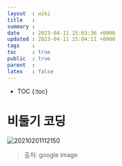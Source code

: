 ```yaml
---
layout  : wiki
title   : 
summary : 
date    : 2023-04-11 15:03:36 +0900
updated : 2023-04-11 15:04:11 +0900
tags    : 
toc     : true
public  : true
parent  : 
latex   : false
---
```

* TOC
{:toc}

# 비둘기 코딩 

![20210201112150](https://user-images.githubusercontent.com/57605267/231068909-f5384282-e95a-4540-8f12-94aaeb05abad.jpg)


> 출처: google image
